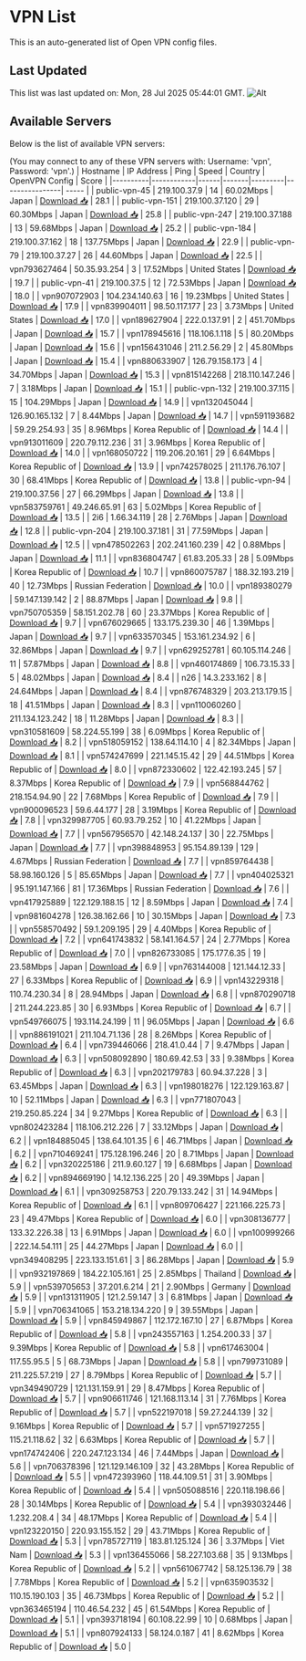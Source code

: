 # VPN List

This is an auto-generated list of Open VPN config files.

## Last Updated

This list was last updated on: Mon, 28 Jul 2025 05:44:01 GMT.
![Alt](https://repobeats.axiom.co/api/embed/186b98318ef1479477931607c1ad7d823f12451f.svg "Repobeats analytics image")

## Available Servers

Below is the list of available VPN servers:

(You may connect to any of these VPN servers with: Username: 'vpn', Password: 'vpn'.)
| Hostname | IP Address | Ping | Speed | Country | OpenVPN Config | Score |
|----------|------------|------|-------|---------|----------------| ----- |
| public-vpn-45 | 219.100.37.9 | 14 | 60.02Mbps | Japan | [Download 📥](./configs/server_0_JP.ovpn) | 28.1 |
| public-vpn-151 | 219.100.37.120 | 29 | 60.30Mbps | Japan | [Download 📥](./configs/server_1_JP.ovpn) | 25.8 |
| public-vpn-247 | 219.100.37.188 | 13 | 59.68Mbps | Japan | [Download 📥](./configs/server_2_JP.ovpn) | 25.2 |
| public-vpn-184 | 219.100.37.162 | 18 | 137.75Mbps | Japan | [Download 📥](./configs/server_3_JP.ovpn) | 22.9 |
| public-vpn-79 | 219.100.37.27 | 26 | 44.60Mbps | Japan | [Download 📥](./configs/server_4_JP.ovpn) | 22.5 |
| vpn793627464 | 50.35.93.254 | 3 | 17.52Mbps | United States | [Download 📥](./configs/server_5_US.ovpn) | 19.7 |
| public-vpn-41 | 219.100.37.5 | 12 | 72.53Mbps | Japan | [Download 📥](./configs/server_6_JP.ovpn) | 18.0 |
| vpn907072903 | 104.234.140.63 | 16 | 19.23Mbps | United States | [Download 📥](./configs/server_7_US.ovpn) | 17.9 |
| vpn839904011 | 98.50.117.177 | 23 | 3.73Mbps | United States | [Download 📥](./configs/server_8_US.ovpn) | 17.0 |
| vpn189627904 | 222.0.137.91 | 2 | 451.70Mbps | Japan | [Download 📥](./configs/server_9_JP.ovpn) | 15.7 |
| vpn178945616 | 118.106.1.118 | 5 | 80.20Mbps | Japan | [Download 📥](./configs/server_10_JP.ovpn) | 15.6 |
| vpn156431046 | 211.2.56.29 | 2 | 45.80Mbps | Japan | [Download 📥](./configs/server_11_JP.ovpn) | 15.4 |
| vpn880633907 | 126.79.158.173 | 4 | 34.70Mbps | Japan | [Download 📥](./configs/server_12_JP.ovpn) | 15.3 |
| vpn815142268 | 218.110.147.246 | 7 | 3.18Mbps | Japan | [Download 📥](./configs/server_13_JP.ovpn) | 15.1 |
| public-vpn-132 | 219.100.37.115 | 15 | 104.29Mbps | Japan | [Download 📥](./configs/server_14_JP.ovpn) | 14.9 |
| vpn132045044 | 126.90.165.132 | 7 | 8.44Mbps | Japan | [Download 📥](./configs/server_15_JP.ovpn) | 14.7 |
| vpn591193682 | 59.29.254.93 | 35 | 8.96Mbps | Korea Republic of | [Download 📥](./configs/server_16_KR.ovpn) | 14.4 |
| vpn913011609 | 220.79.112.236 | 31 | 3.96Mbps | Korea Republic of | [Download 📥](./configs/server_17_KR.ovpn) | 14.0 |
| vpn168050722 | 119.206.20.161 | 29 | 6.64Mbps | Korea Republic of | [Download 📥](./configs/server_18_KR.ovpn) | 13.9 |
| vpn742578025 | 211.176.76.107 | 30 | 68.41Mbps | Korea Republic of | [Download 📥](./configs/server_19_KR.ovpn) | 13.8 |
| public-vpn-94 | 219.100.37.56 | 27 | 66.29Mbps | Japan | [Download 📥](./configs/server_20_JP.ovpn) | 13.8 |
| vpn583759761 | 49.246.65.91 | 63 | 5.02Mbps | Korea Republic of | [Download 📥](./configs/server_21_KR.ovpn) | 13.5 |
| 2i6 | 1.66.34.119 | 28 | 2.76Mbps | Japan | [Download 📥](./configs/server_22_JP.ovpn) | 12.8 |
| public-vpn-204 | 219.100.37.181 | 31 | 77.59Mbps | Japan | [Download 📥](./configs/server_23_JP.ovpn) | 12.5 |
| vpn478502263 | 202.241.160.239 | 42 | 0.88Mbps | Japan | [Download 📥](./configs/server_24_JP.ovpn) | 11.1 |
| vpn836804747 | 61.83.205.33 | 28 | 5.09Mbps | Korea Republic of | [Download 📥](./configs/server_25_KR.ovpn) | 10.7 |
| vpn860075787 | 188.32.193.219 | 40 | 12.73Mbps | Russian Federation | [Download 📥](./configs/server_26_RU.ovpn) | 10.0 |
| vpn189380279 | 59.147.139.142 | 2 | 88.87Mbps | Japan | [Download 📥](./configs/server_27_JP.ovpn) | 9.8 |
| vpn750705359 | 58.151.202.78 | 60 | 23.37Mbps | Korea Republic of | [Download 📥](./configs/server_28_KR.ovpn) | 9.7 |
| vpn676029665 | 133.175.239.30 | 46 | 1.39Mbps | Japan | [Download 📥](./configs/server_29_JP.ovpn) | 9.7 |
| vpn633570345 | 153.161.234.92 | 6 | 32.86Mbps | Japan | [Download 📥](./configs/server_30_JP.ovpn) | 9.7 |
| vpn629252781 | 60.105.114.246 | 11 | 57.87Mbps | Japan | [Download 📥](./configs/server_31_JP.ovpn) | 8.8 |
| vpn460174869 | 106.73.15.33 | 5 | 48.02Mbps | Japan | [Download 📥](./configs/server_32_JP.ovpn) | 8.4 |
| n26 | 14.3.233.162 | 8 | 24.64Mbps | Japan | [Download 📥](./configs/server_33_JP.ovpn) | 8.4 |
| vpn876748329 | 203.213.179.15 | 18 | 41.51Mbps | Japan | [Download 📥](./configs/server_34_JP.ovpn) | 8.3 |
| vpn110060260 | 211.134.123.242 | 18 | 11.28Mbps | Japan | [Download 📥](./configs/server_35_JP.ovpn) | 8.3 |
| vpn310581609 | 58.224.55.199 | 38 | 6.09Mbps | Korea Republic of | [Download 📥](./configs/server_36_KR.ovpn) | 8.2 |
| vpn518059152 | 138.64.114.10 | 4 | 82.34Mbps | Japan | [Download 📥](./configs/server_37_JP.ovpn) | 8.1 |
| vpn574247699 | 221.145.15.42 | 29 | 44.51Mbps | Korea Republic of | [Download 📥](./configs/server_38_KR.ovpn) | 8.0 |
| vpn872330602 | 122.42.193.245 | 57 | 8.37Mbps | Korea Republic of | [Download 📥](./configs/server_39_KR.ovpn) | 7.9 |
| vpn568844762 | 218.154.94.90 | 22 | 7.68Mbps | Korea Republic of | [Download 📥](./configs/server_40_KR.ovpn) | 7.9 |
| vpn900096523 | 59.6.44.177 | 28 | 3.19Mbps | Korea Republic of | [Download 📥](./configs/server_41_KR.ovpn) | 7.8 |
| vpn329987705 | 60.93.79.252 | 10 | 41.22Mbps | Japan | [Download 📥](./configs/server_42_JP.ovpn) | 7.7 |
| vpn567956570 | 42.148.24.137 | 30 | 22.75Mbps | Japan | [Download 📥](./configs/server_43_JP.ovpn) | 7.7 |
| vpn398848953 | 95.154.89.139 | 129 | 4.67Mbps | Russian Federation | [Download 📥](./configs/server_44_RU.ovpn) | 7.7 |
| vpn859764438 | 58.98.160.126 | 5 | 85.65Mbps | Japan | [Download 📥](./configs/server_45_JP.ovpn) | 7.7 |
| vpn404025321 | 95.191.147.166 | 81 | 17.36Mbps | Russian Federation | [Download 📥](./configs/server_46_RU.ovpn) | 7.6 |
| vpn417925889 | 122.129.188.15 | 12 | 8.59Mbps | Japan | [Download 📥](./configs/server_47_JP.ovpn) | 7.4 |
| vpn981604278 | 126.38.162.66 | 10 | 30.15Mbps | Japan | [Download 📥](./configs/server_48_JP.ovpn) | 7.3 |
| vpn558570492 | 59.1.209.195 | 29 | 4.40Mbps | Korea Republic of | [Download 📥](./configs/server_49_KR.ovpn) | 7.2 |
| vpn641743832 | 58.141.164.57 | 24 | 2.77Mbps | Korea Republic of | [Download 📥](./configs/server_50_KR.ovpn) | 7.0 |
| vpn826733085 | 175.177.6.35 | 19 | 23.58Mbps | Japan | [Download 📥](./configs/server_51_JP.ovpn) | 6.9 |
| vpn763144008 | 121.144.12.33 | 27 | 6.33Mbps | Korea Republic of | [Download 📥](./configs/server_52_KR.ovpn) | 6.9 |
| vpn143229318 | 110.74.230.34 | 8 | 28.94Mbps | Japan | [Download 📥](./configs/server_53_JP.ovpn) | 6.8 |
| vpn870290718 | 211.244.223.85 | 30 | 6.93Mbps | Korea Republic of | [Download 📥](./configs/server_54_KR.ovpn) | 6.7 |
| vpn549766075 | 193.114.24.199 | 11 | 96.05Mbps | Japan | [Download 📥](./configs/server_55_JP.ovpn) | 6.6 |
| vpn886191021 | 211.104.71.136 | 28 | 8.26Mbps | Korea Republic of | [Download 📥](./configs/server_56_KR.ovpn) | 6.4 |
| vpn739446066 | 218.41.0.44 | 7 | 9.47Mbps | Japan | [Download 📥](./configs/server_57_JP.ovpn) | 6.3 |
| vpn508092890 | 180.69.42.53 | 33 | 9.38Mbps | Korea Republic of | [Download 📥](./configs/server_58_KR.ovpn) | 6.3 |
| vpn202179783 | 60.94.37.228 | 3 | 63.45Mbps | Japan | [Download 📥](./configs/server_59_JP.ovpn) | 6.3 |
| vpn198018276 | 122.129.163.87 | 10 | 52.11Mbps | Japan | [Download 📥](./configs/server_60_JP.ovpn) | 6.3 |
| vpn771807043 | 219.250.85.224 | 34 | 9.27Mbps | Korea Republic of | [Download 📥](./configs/server_61_KR.ovpn) | 6.3 |
| vpn802423284 | 118.106.212.226 | 7 | 33.12Mbps | Japan | [Download 📥](./configs/server_62_JP.ovpn) | 6.2 |
| vpn184885045 | 138.64.101.35 | 6 | 46.71Mbps | Japan | [Download 📥](./configs/server_63_JP.ovpn) | 6.2 |
| vpn710469241 | 175.128.196.246 | 20 | 8.71Mbps | Japan | [Download 📥](./configs/server_64_JP.ovpn) | 6.2 |
| vpn320225186 | 211.9.60.127 | 19 | 6.68Mbps | Japan | [Download 📥](./configs/server_65_JP.ovpn) | 6.2 |
| vpn894669190 | 14.12.136.225 | 20 | 49.39Mbps | Japan | [Download 📥](./configs/server_66_JP.ovpn) | 6.1 |
| vpn309258753 | 220.79.133.242 | 31 | 14.94Mbps | Korea Republic of | [Download 📥](./configs/server_67_KR.ovpn) | 6.1 |
| vpn809706427 | 221.166.225.73 | 23 | 49.47Mbps | Korea Republic of | [Download 📥](./configs/server_68_KR.ovpn) | 6.0 |
| vpn308136777 | 133.32.226.38 | 13 | 6.91Mbps | Japan | [Download 📥](./configs/server_69_JP.ovpn) | 6.0 |
| vpn100999266 | 222.14.54.111 | 25 | 44.27Mbps | Japan | [Download 📥](./configs/server_70_JP.ovpn) | 6.0 |
| vpn349408295 | 223.133.151.61 | 3 | 86.28Mbps | Japan | [Download 📥](./configs/server_71_JP.ovpn) | 5.9 |
| vpn932197869 | 184.22.105.161 | 25 | 2.85Mbps | Thailand | [Download 📥](./configs/server_72_TH.ovpn) | 5.9 |
| vpn539705653 | 37.201.6.214 | 21 | 2.90Mbps | Germany | [Download 📥](./configs/server_73_DE.ovpn) | 5.9 |
| vpn131311905 | 121.2.59.147 | 3 | 6.81Mbps | Japan | [Download 📥](./configs/server_74_JP.ovpn) | 5.9 |
| vpn706341065 | 153.218.134.220 | 9 | 39.55Mbps | Japan | [Download 📥](./configs/server_75_JP.ovpn) | 5.9 |
| vpn845949867 | 112.172.167.10 | 27 | 6.87Mbps | Korea Republic of | [Download 📥](./configs/server_76_KR.ovpn) | 5.8 |
| vpn243557163 | 1.254.200.33 | 37 | 9.39Mbps | Korea Republic of | [Download 📥](./configs/server_77_KR.ovpn) | 5.8 |
| vpn617463004 | 117.55.95.5 | 5 | 68.73Mbps | Japan | [Download 📥](./configs/server_78_JP.ovpn) | 5.8 |
| vpn799731089 | 211.225.57.219 | 27 | 8.79Mbps | Korea Republic of | [Download 📥](./configs/server_79_KR.ovpn) | 5.7 |
| vpn349490729 | 121.131.159.91 | 29 | 8.47Mbps | Korea Republic of | [Download 📥](./configs/server_80_KR.ovpn) | 5.7 |
| vpn906611746 | 121.168.113.14 | 31 | 7.76Mbps | Korea Republic of | [Download 📥](./configs/server_81_KR.ovpn) | 5.7 |
| vpn522197018 | 59.27.244.139 | 32 | 9.16Mbps | Korea Republic of | [Download 📥](./configs/server_82_KR.ovpn) | 5.7 |
| vpn571927255 | 115.21.118.62 | 32 | 6.63Mbps | Korea Republic of | [Download 📥](./configs/server_83_KR.ovpn) | 5.7 |
| vpn174742406 | 220.247.123.134 | 46 | 7.44Mbps | Japan | [Download 📥](./configs/server_84_JP.ovpn) | 5.6 |
| vpn706378396 | 121.129.146.109 | 32 | 43.28Mbps | Korea Republic of | [Download 📥](./configs/server_85_KR.ovpn) | 5.5 |
| vpn472393960 | 118.44.109.51 | 31 | 3.90Mbps | Korea Republic of | [Download 📥](./configs/server_86_KR.ovpn) | 5.4 |
| vpn505088516 | 220.118.198.66 | 28 | 30.14Mbps | Korea Republic of | [Download 📥](./configs/server_87_KR.ovpn) | 5.4 |
| vpn393032446 | 1.232.208.4 | 34 | 48.17Mbps | Korea Republic of | [Download 📥](./configs/server_88_KR.ovpn) | 5.4 |
| vpn123220150 | 220.93.155.152 | 29 | 43.71Mbps | Korea Republic of | [Download 📥](./configs/server_89_KR.ovpn) | 5.3 |
| vpn785727119 | 183.81.125.124 | 36 | 3.37Mbps | Viet Nam | [Download 📥](./configs/server_90_VN.ovpn) | 5.3 |
| vpn136455066 | 58.227.103.68 | 35 | 9.13Mbps | Korea Republic of | [Download 📥](./configs/server_91_KR.ovpn) | 5.2 |
| vpn561067742 | 58.125.136.79 | 38 | 7.78Mbps | Korea Republic of | [Download 📥](./configs/server_92_KR.ovpn) | 5.2 |
| vpn635903532 | 110.15.190.103 | 35 | 46.73Mbps | Korea Republic of | [Download 📥](./configs/server_93_KR.ovpn) | 5.2 |
| vpn363465194 | 110.46.54.232 | 45 | 61.54Mbps | Korea Republic of | [Download 📥](./configs/server_94_KR.ovpn) | 5.1 |
| vpn393718194 | 60.108.22.99 | 10 | 0.68Mbps | Japan | [Download 📥](./configs/server_95_JP.ovpn) | 5.1 |
| vpn807924133 | 58.124.0.187 | 41 | 8.62Mbps | Korea Republic of | [Download 📥](./configs/server_96_KR.ovpn) | 5.0 |
